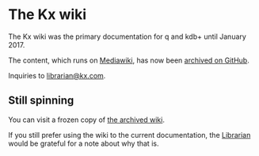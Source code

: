 # The Kx wiki



The Kx wiki was the primary documentation for q and kdb+ until January 2017.

The content, which runs on [Mediawiki](http://mediawiki.org), 
has now been [archived on GitHub](https://github.com/kxsystems/wiki).

Inquiries to <librarian@kx.com>. 


## Still spinning

You can visit a frozen copy of [the archived wiki](https://code.kx.com/oldwiki).

If you still prefer using the wiki to the current documentation, the [Librarian](mailto:librarian@kx.com) would be grateful for a note about why that is.
